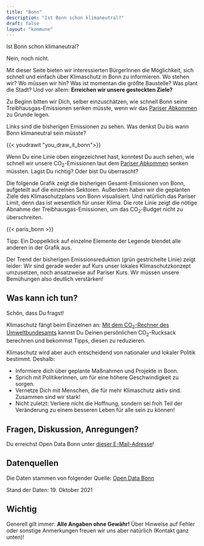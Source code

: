 ```yaml
---
title: "Bonn"
description: "Ist Bonn schon klimaneutral?"
draft: false
layout: "kommune"
---
```


Ist Bonn schon klimaneutral?

Nein, noch nicht.

Mit dieser Seite bieten wir interessierten BürgerInnen die Möglichkeit,
sich schnell und einfach über Klimaschutz in Bonn zu informieren.
Wo stehen wir? Wo müssen wir hin? Was ist momentan die größte Baustelle?
Was plant die Stadt?
Und vor allem: **Erreichen wir unsere gesteckten Ziele?**

Zu Beginn bitten wir Dich, selber einzuschätzen, wie schnell Bonn seine
Treibhausgas-Emissionen senken müsste, wenn wir das
[Pariser Abkommen](../../paris-limits) zu Grunde legen.

Links sind die bisherigen Emissionen zu sehen. Was denkst Du bis wann
Bonn klimaneutral sein müsste?

{{< youdrawit "you_draw_it_bonn">}}

Wenn Du eine Linie oben eingezeichnet hast, konntest Du auch sehen, wie
schnell wir unsere CO<sub>2</sub>-Emissionen laut dem
[Pariser Abkommen](../../paris-limits) senken müssten. Lagst Du richtig?
Oder bist Du überrascht?

Die folgende Grafik zeigt die bisherigen Gesamt-Emissionen von Bonn,
aufgeteilt auf die einzelnen Sektoren.
Außerdem haben wir die geplanten Ziele des Klimaschutzplans von Bonn
visualisiert. Und natürlich das Pariser Limit, denn das ist wesentlich
für unser Klima. Die rote Linie zeigt die nötige Abnahme der
Treibhausgas-Emissionen, um das CO<sub>2</sub>-Budget nicht zu überschreiten.

{{< paris_bonn >}}

Tipp: Ein Doppelklick auf einzelne Elemente der Legende blendet alle
anderen in der Grafik aus.

Der Trend der bisherigen Emissionsreduktion
(grün gestrichelte Linie) zeigt leider: Wir sind gerade weder auf Kurs
unser lokales Klimaschutzkonzept umzusetzen, noch ansatzweise auf Pariser
Kurs. Wir müssen unsere Bemühungen also deutlich verstärken!



## Was kann ich tun?

Schön, dass Du fragst!

Klimaschutz fängt beim Einzelnen an: [Mit dem CO<sub>2</sub>-Rechner des Umweltbundesamts](https://uba.co2-rechner.de/de_DE/) kannst Du Deinen persönlichen CO<sub>2</sub>-Rucksack berechnen und bekommst Tipps, diesen zu reduzieren.

Klimaschutz wird aber auch entscheidend von nationaler und lokaler Politik bestimmt.
Deshalb:

- Informiere dich über geplante Maßnahmen und Projekte in Bonn.
- Sprich mit PolitikerInnen, um für eine höhere Geschwindigkeit zu sorgen.
- Vernetze Dich mit Menschen, die für mehr Klimaschutz aktiv sind. Zusammen sind wir stark!
- Nicht zuletzt: Verliere nicht die Hoffnung, sondern sei froh Teil der Veränderung zu einem besseren Leben für alle sein zu können!

## Fragen, Diskussion, Anregungen?

Du erreichst Open Data Bonn unter [dieser E-Mail-Adresse](mailto:ed.nnob@atadnepo)!

## Datenquellen

Die Daten stammen von folgender Quelle: [Open Data Bonn](https://opendata.bonn.de/dataset/treibhausgasbilanz)

Stand der Daten: 19. Oktober 2021

## Wichtig

Generell gilt immer: **Alle Angaben ohne Gewähr!** Über Hinweise auf
Fehler oder sonstige Anmerkungen freuen wir uns aber natürlich (Kontakt ganz unten)!

